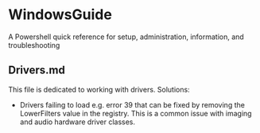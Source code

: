 # WindowsGuide
A Powershell quick reference for setup, administration, information, and troubleshooting

## Drivers.md

This file is dedicated to working with drivers.
Solutions:
* Drivers failing to load e.g. error 39 that can be fixed by removing the LowerFilters value in the registry. This is a common issue with imaging and audio hardware driver classes. 
